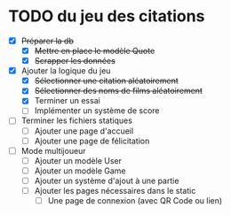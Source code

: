 # TODO du jeu des citations

- [X] ~~Préparer la db~~
    - [X] ~~Mettre en place le modèle Quote~~
    - [X] ~~Scrapper les données~~

- [X] Ajouter la logique du jeu
    - [X] ~~Sélectionner une citation aléatoirement~~
    - [X] ~~Sélectionner des noms de films aléatoirement~~
    - [X] Terminer un essai
    - [ ] Implémenter un système de score

- [ ] Terminer les fichiers statiques
    - [ ] Ajouter une page d'accueil
    - [ ] Ajouter une page de félicitation

- [ ] Mode multijoueur
    - [ ] Ajouter un modèle User
    - [ ] Ajouter un modèle Game
    - [ ] Ajouter un système d'ajout à une partie
    - [ ] Ajouter les pages nécessaires dans le static
        - [ ] Une page de connexion (avec QR Code ou lien)